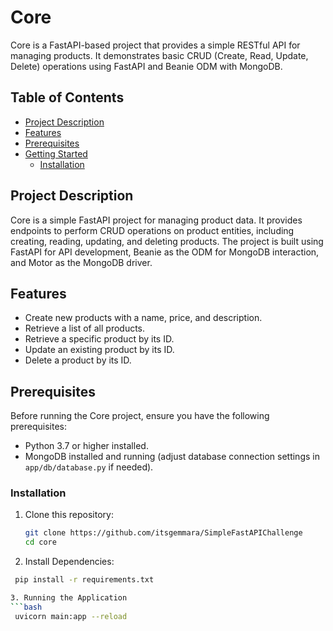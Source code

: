 # Core

Core is a FastAPI-based project that provides a simple RESTful API for managing products. It demonstrates basic CRUD (Create, Read, Update, Delete) operations using FastAPI and Beanie ODM with MongoDB.

## Table of Contents

- [Project Description](#project-description)
- [Features](#features)
- [Prerequisites](#prerequisites)
- [Getting Started](#getting-started)
  - [Installation](#installation)

## Project Description

Core is a simple FastAPI project for managing product data. It provides endpoints to perform CRUD operations on product entities, including creating, reading, updating, and deleting products. The project is built using FastAPI for API development, Beanie as the ODM for MongoDB interaction, and Motor as the MongoDB driver.

## Features

- Create new products with a name, price, and description.
- Retrieve a list of all products.
- Retrieve a specific product by its ID.
- Update an existing product by its ID.
- Delete a product by its ID.

## Prerequisites

Before running the Core project, ensure you have the following prerequisites:

- Python 3.7 or higher installed.
- MongoDB installed and running (adjust database connection settings in `app/db/database.py` if needed).

### Installation

1. Clone this repository:

   ```bash
   git clone https://github.com/itsgemmara/SimpleFastAPIChallenge
   cd core

2. Install Dependencies:

  ```bash
   pip install -r requirements.txt

3. Running the Application
  ```bash 
   uvicorn main:app --reload


